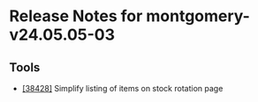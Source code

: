 
# Release Notes for montgomery-v24.05.05-03

## Tools

- [[38428]](http://bugs.koha-community.org/bugzilla3/show_bug.cgi?id=38428) Simplify listing of items on stock rotation page


